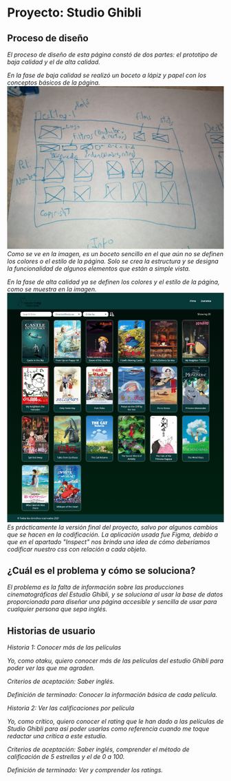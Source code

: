 # Proyecto: Studio Ghibli
## Proceso de diseño
_El proceso de diseño de esta página constó de dos partes: el prototipo de baja calidad y el de alta calidad._

_En la fase de baja calidad se realizó un boceto a lápiz y papel con los conceptos básicos de la página._
![alt text](https://github.com/CieloVJ/Proyecto_BaseDeDatos/blob/master/Prototipos/Baja%20fidelidad/WhatsApp%20Image%202021-12-23%20at%2010.22.34%20PM%20(1).jpeg)
_Como se ve en la imagen, es un boceto sencillo en el que aún no se definen los colores o el estilo de la página. Solo se crea la estructura y se designa la funcionalidad de algunos elementos que están a simple vista._

_En la fase de alta calidad ya se definen los colores y el estilo de la página, como se muestra en la imagen._
![alt text](https://github.com/CieloVJ/Proyecto_BaseDeDatos/blob/master/Prototipos/Alta%20fidelidad/Desktop-1.png)
_Es prácticamente la versión final del proyecto, salvo por algunos cambios que se hacen en la codificación. La aplicación usada fue Figma, debido a que en el apartado "Inspect" nos brinda una idea de cómo deberíamos codificar nuestro css con relación a cada objeto._

## ¿Cuál es el problema y cómo se soluciona?
_El problema es la falta de información sobre las producciones cinematográficas del Estudio Ghibli, y se soluciona al usar la base de datos proporcionada para diseñar una página accesible y sencilla de usar para cualquier persona que sepa inglés._

## Historias de usuario

_Historia 1: Conocer más de las películas_

_Yo, como otaku, quiero conocer más de las películas del estudio Ghibli para poder ver las que me agraden._

_Criterios de aceptación: Saber inglés._

_Definición de terminado: Conocer la información básica de cada película._


_Historia 2: Ver las calificaciones por película_

_Yo, como crítico, quiero conocer el rating que le han dado a las películas de Studio Ghibli para así poder usarlas como referencia cuando me toque redactar una crítica a este estudio._

_Criterios de aceptación: Saber inglés, comprender el método de calificación de 5 estrellas y el de 0 a 100._

_Definición de terminado: Ver y comprender los ratings._
